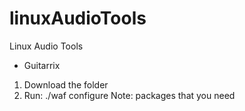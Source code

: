 # linuxAudioTools
Linux Audio Tools

- Guitarrix
1. Download the folder
2. Run:
./waf configure
Note: packages that you need
